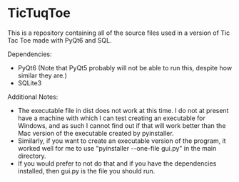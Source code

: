 # TicTuqToe
This is a repository containing all of the source files used in a version of Tic Tac Toe made with PyQt6 and SQL.

Dependencies:
- PyQt6 (Note that PyQt5 probably will not be able to run this, despite how similar they are.)
- SQLite3

Additional Notes:
- The executable file in dist does not work at this time. I do not at present have a machine with which I can test creating an executable for Windows, and as such I cannot find out if that will work better than the Mac version of the executable created by pyinstaller. 
- Similarly, if you want to create an executable version of the program, it worked well for me to use "pyinstaller --one-file gui.py" in the main directory.
- If you would prefer to not do that and if you have the dependencies installed, then gui.py is the file you should run.
